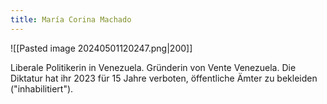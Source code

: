 ```yaml
---
title: María Corina Machado
---
```

![[Pasted image 20240501120247.png|200]]

Liberale Politikerin in Venezuela. Gründerin von Vente Venezuela. Die Diktatur hat ihr 2023 für 15 Jahre verboten, öffentliche Ämter zu bekleiden ("inhabilitiert").

